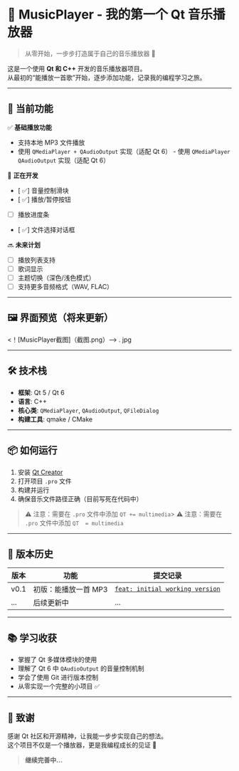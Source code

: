# 🎵 MusicPlayer - 我的第一个 Qt 音乐播放器

> 从零开始，一步步打造属于自己的音乐播放器 🚀



这是一个使用 **Qt 和 C++** 开发的音乐播放器项目。  
从最初的“能播放一首歌”开始，逐步添加功能，记录我的编程学习之旅。

---

## 🎯 当前功能

✅ **基础播放功能**  
- 支持本地 MP3 文件播放  
- 使用 `QMediaPlayer + QAudioOutput` 实现（适配 Qt 6）  - 使用 `QMediaPlayer   QAudioOutput` 实现（适配 Qt 6）

🔧 **正在开发**  
- [ ✅] 音量控制滑块  
- [ ✅] 播放/暂停按钮  
- [ ] 播放进度条  
- [ ✅] 文件选择对话框  

🔜 **未来计划**  
- [ ] 播放列表支持  
- [ ] 歌词显示  
- [ ] 主题切换（深色/浅色模式）  
- [ ] 支持更多音频格式（WAV, FLAC）

---

## 🖼️ 界面预览（将来更新）

<!-- 将来你可以截图后上传，替换下面的链接 -->
<!-- ![MusicPlayer Screenshot](screenshot.png) --><！[MusicPlayer截图]（截图.png）——> . jpg

---

## 🛠️ 技术栈

- **框架**: Qt 5 / Qt 6
- **语言**: C++
- **核心类**: `QMediaPlayer`, `QAudioOutput`, `QFileDialog`
- **构建工具**: qmake / CMake

---

## 📦 如何运行

1. 安装 [Qt Creator](https://www.qt.io/download)
2. 打开项目 `.pro` 文件
3. 构建并运行
4. 确保音乐文件路径正确（目前写死在代码中）

> ⚠️ 注意：需要在 `.pro` 文件中添加 `QT += multimedia`> ⚠️ 注意：需要在 `.pro` 文件中添加 `QT  = multimedia`

---

## 🌟 版本历史

| 版本 | 功能 | 提交记录 |
|------|------|----------|
| v0.1 | 初版：能播放一首 MP3 | [`feat: initial working version`](https://github.com/1548973157/MusicPlayer/commit/你的第一次提交ID) |
| ...  | 后续更新中 | ... |

---

## 📚 学习收获

- 掌握了 Qt 多媒体模块的使用
- 理解了 Qt 6 中 `QAudioOutput` 的音量控制机制
- 学会了使用 Git 进行版本控制
- 从零实现一个完整的小项目 ✅

---

## 🙌 致谢

感谢 Qt 社区和开源精神，让我能一步步实现自己的想法。  
这个项目不仅是一个播放器，更是我编程成长的见证 💪

> **继续完善中...**
